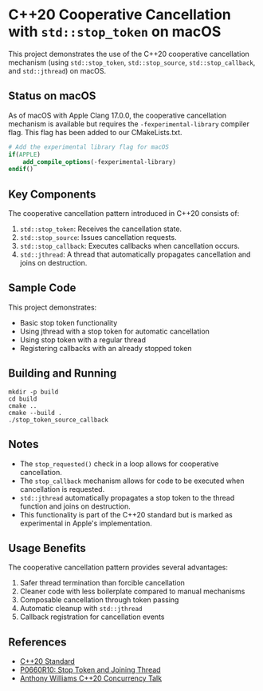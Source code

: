 # C++20 Cooperative Cancellation with `std::stop_token` on macOS

This project demonstrates the use of the C++20 cooperative cancellation mechanism (using `std::stop_token`, `std::stop_source`, `std::stop_callback`, and `std::jthread`) on macOS.

## Status on macOS

As of macOS with Apple Clang 17.0.0, the cooperative cancellation mechanism is available but requires the `-fexperimental-library` compiler flag. This flag has been added to our CMakeLists.txt.

```cmake
# Add the experimental library flag for macOS
if(APPLE)
    add_compile_options(-fexperimental-library)
endif()
```

## Key Components

The cooperative cancellation pattern introduced in C++20 consists of:

1. `std::stop_token`: Receives the cancellation state.
2. `std::stop_source`: Issues cancellation requests.
3. `std::stop_callback`: Executes callbacks when cancellation occurs.
4. `std::jthread`: A thread that automatically propagates cancellation and joins on destruction.

## Sample Code

This project demonstrates:

- Basic stop token functionality
- Using jthread with a stop token for automatic cancellation
- Using stop token with a regular thread
- Registering callbacks with an already stopped token

## Building and Running

```
mkdir -p build
cd build
cmake ..
cmake --build .
./stop_token_source_callback
```

## Notes

- The `stop_requested()` check in a loop allows for cooperative cancellation.
- The `stop_callback` mechanism allows for code to be executed when cancellation is requested.
- `std::jthread` automatically propagates a stop token to the thread function and joins on destruction.
- This functionality is part of the C++20 standard but is marked as experimental in Apple's implementation.

## Usage Benefits

The cooperative cancellation pattern provides several advantages:

1. Safer thread termination than forcible cancellation
2. Cleaner code with less boilerplate compared to manual mechanisms
3. Composable cancellation through token passing
4. Automatic cleanup with `std::jthread`
5. Callback registration for cancellation events

## References

- [C++20 Standard](https://www.iso.org/standard/79358.html)
- [P0660R10: Stop Token and Joining Thread](http://www.open-std.org/jtc1/sc22/wg21/docs/papers/2019/p0660r10.pdf)
- [Anthony Williams C++20 Concurrency Talk](https://www.youtube.com/watch?v=A7sVFJLJM-A)
